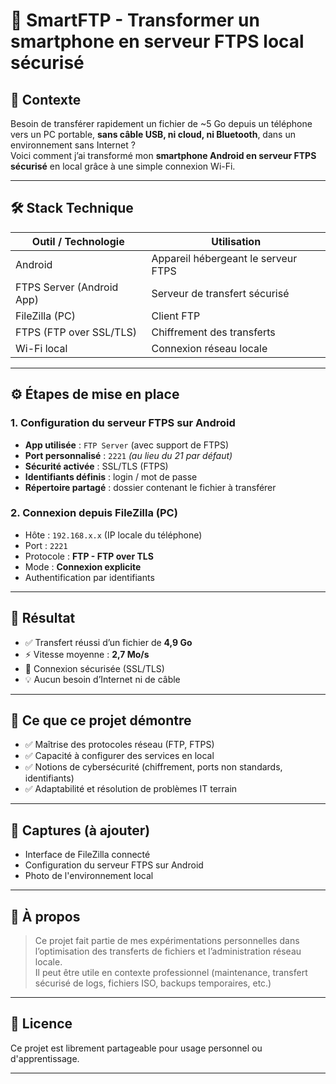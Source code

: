 # 📱 SmartFTP - Transformer un smartphone en serveur FTPS local sécurisé

## 🧠 Contexte

Besoin de transférer rapidement un fichier de ~5 Go depuis un téléphone vers un PC portable, **sans câble USB, ni cloud, ni Bluetooth**, dans un environnement sans Internet ?  
Voici comment j’ai transformé mon **smartphone Android en serveur FTPS sécurisé** en local grâce à une simple connexion Wi-Fi.

---

## 🛠️ Stack Technique

| Outil / Technologie       | Utilisation                         |
|---------------------------|--------------------------------------|
| Android                   | Appareil hébergeant le serveur FTPS |
| FTPS Server (Android App) | Serveur de transfert sécurisé        |
| FileZilla (PC)            | Client FTP                           |
| FTPS (FTP over SSL/TLS)   | Chiffrement des transferts           |
| Wi-Fi local               | Connexion réseau locale              |

---

## ⚙️ Étapes de mise en place

### 1. Configuration du serveur FTPS sur Android
- **App utilisée** : `FTP Server` (avec support de FTPS)
- **Port personnalisé** : `2221` *(au lieu du 21 par défaut)*
- **Sécurité activée** : SSL/TLS (FTPS)
- **Identifiants définis** : login / mot de passe
- **Répertoire partagé** : dossier contenant le fichier à transférer

### 2. Connexion depuis FileZilla (PC)
- Hôte : `192.168.x.x` (IP locale du téléphone)
- Port : `2221`
- Protocole : **FTP - FTP over TLS**
- Mode : **Connexion explicite**
- Authentification par identifiants

---

## 🔁 Résultat

- ✅ Transfert réussi d’un fichier de **4,9 Go**
- ⚡ Vitesse moyenne : **2,7 Mo/s**
- 🔐 Connexion sécurisée (SSL/TLS)
- 💡 Aucun besoin d’Internet ni de câble

---

## 🧠 Ce que ce projet démontre

- ✅ Maîtrise des protocoles réseau (FTP, FTPS)
- ✅ Capacité à configurer des services en local
- ✅ Notions de cybersécurité (chiffrement, ports non standards, identifiants)
- ✅ Adaptabilité et résolution de problèmes IT terrain

---

## 📸 Captures (à ajouter)

- Interface de FileZilla connecté
- Configuration du serveur FTPS sur Android
- Photo de l'environnement local

---

## 💬 À propos

> Ce projet fait partie de mes expérimentations personnelles dans l’optimisation des transferts de fichiers et l’administration réseau locale.  
> Il peut être utile en contexte professionnel (maintenance, transfert sécurisé de logs, fichiers ISO, backups temporaires, etc.)

---

## 🔗 Licence

Ce projet est librement partageable pour usage personnel ou d'apprentissage.

---

